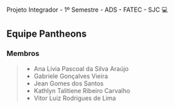 Projeto Integrador - 1º Semestre - ADS - FATEC - SJC :computer:

## Equipe Pantheons

### Membros 

> - Ana Lívia Pascoal da Silva Araújo
> - Gabriele Gonçalves Vieira
> - Jean Gomes dos Santos
> - Kathlyn Talitiene Ribeiro Carvalho
> - Vitor Luiz Rodrigues de Lima
